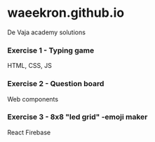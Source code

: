 # waeekron.github.io
De Vaja academy solutions

### Exercise 1 - Typing game
HTML, CSS, JS

### Exercise 2 - Question board
Web components

### Exercise 3 - 8x8 "led grid" -emoji maker
React
Firebase
